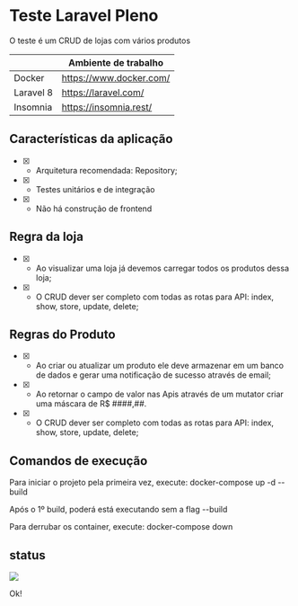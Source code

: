 # Teste Laravel Pleno
O teste é um CRUD de lojas com vários produtos

 <table style="width:100%">
    <thead>
      <tr>
        <th></th>
        <th>Ambiente de trabalho</th>
      </tr>
    </thead>
    <tbody>
      <tr>
        <td>Docker</td>
        <td><a target="_blank" href="https://www.docker.com/">https://www.docker.com/</a></td>
      </tr>   
      <tr>
        <td>Laravel 8</td>
        <td><a target="_blank" href="https://laravel.com/">https://laravel.com/</a></td>
      </tr> 
      <tr>
        <td>Insomnia</td>
        <td><a target="_blank" href="https://insomnia.rest/">https://insomnia.rest/</a></td>
      </tr>    
    </tbody>
</table>

## Características da aplicação
* [x] - Arquitetura recomendada: Repository;
* [x] - Testes unitários e de integração
* [x] - Não há construção de frontend
## Regra da loja
* [x] - Ao visualizar uma loja já devemos carregar todos os produtos dessa loja;
* [x] - O CRUD dever ser completo com todas as rotas para API: index, show, store, update, delete;

## Regras do Produto
* [x] -  Ao criar ou atualizar um produto ele deve armazenar em um banco de dados e gerar
uma notificação de sucesso através de email;

* [x] - Ao retornar o campo de valor nas Apis através de um mutator criar uma máscara de
   R$ ####,##.

* [x] - O CRUD dever ser completo com todas as rotas para API: index, show, store,
   update, delete;

## Comandos de execução

Para iniciar o projeto pela primeira vez, execute:
docker-compose up -d --build

Após o 1º build, poderá está executando sem a flag --build

Para derrubar os container, execute:
docker-compose down

## status

<p><img src="https://github.com/R4YC0NLima/teste-loja/workflows/Pokedex-PHP%20Workflow/badge.svg"></p>

<p>Ok!</p>
